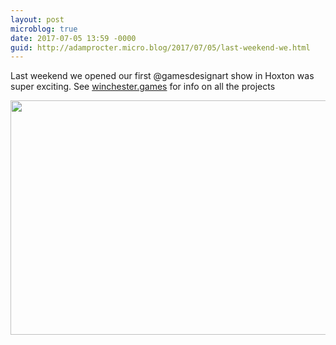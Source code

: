 ```yaml
---
layout: post
microblog: true
date: 2017-07-05 13:59 -0000
guid: http://adamprocter.micro.blog/2017/07/05/last-weekend-we.html
---
```

Last weekend we opened our first @gamesdesignart show in Hoxton was super exciting. See [winchester.games](http://winchester.games) for info on all the projects

<img src="http://adamprocter.micro.blog/uploads/2017/d992ba6822.jpg" width="600" height="375" />
